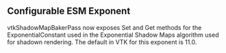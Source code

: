 ## Configurable ESM Exponent

vtkShadowMapBakerPass now exposes Set and Get methods for the ExponentialConstant
used in the Exponential Shadow Maps algorithm used for shadown rendering. The default
in VTK for this exponent is 11.0.
